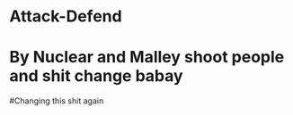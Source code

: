 # Attack-Defend
# By Nuclear and Malley shoot people and shit change babay
#Changing this shit again